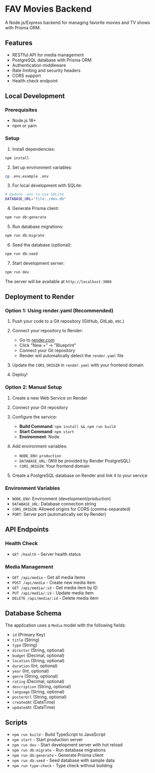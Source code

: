 # FAV Movies Backend

A Node.js/Express backend for managing favorite movies and TV shows with Prisma ORM.

## Features

- RESTful API for media management
- PostgreSQL database with Prisma ORM
- Authentication middleware
- Rate limiting and security headers
- CORS support
- Health check endpoint

## Local Development

### Prerequisites

- Node.js 18+
- npm or yarn

### Setup

1. Install dependencies:

```bash
npm install
```

2. Set up environment variables:

```bash
cp .env.example .env
```

3. For local development with SQLite:

```bash
# Update .env to use SQLite
DATABASE_URL="file:./dev.db"
```

4. Generate Prisma client:

```bash
npm run db:generate
```

5. Run database migrations:

```bash
npm run db:migrate
```

6. Seed the database (optional):

```bash
npm run db:seed
```

7. Start development server:

```bash
npm run dev
```

The server will be available at `http://localhost:3000`

## Deployment to Render

### Option 1: Using render.yaml (Recommended)

1. Push your code to a Git repository (GitHub, GitLab, etc.)

2. Connect your repository to Render:

   - Go to [render.com](https://render.com)
   - Click "New +" → "Blueprint"
   - Connect your Git repository
   - Render will automatically detect the `render.yaml` file

3. Update the `CORS_ORIGIN` in `render.yaml` with your frontend domain

4. Deploy!

### Option 2: Manual Setup

1. Create a new Web Service on Render
2. Connect your Git repository
3. Configure the service:

   - **Build Command**: `npm install && npm run build`
   - **Start Command**: `npm start`
   - **Environment**: Node

4. Add environment variables:

   - `NODE_ENV`: `production`
   - `DATABASE_URL`: (Will be provided by Render PostgreSQL)
   - `CORS_ORIGIN`: Your frontend domain

5. Create a PostgreSQL database on Render and link it to your service

### Environment Variables

- `NODE_ENV`: Environment (development/production)
- `DATABASE_URL`: Database connection string
- `CORS_ORIGIN`: Allowed origins for CORS (comma-separated)
- `PORT`: Server port (automatically set by Render)

## API Endpoints

### Health Check

- `GET /health` - Server health status

### Media Management

- `GET /api/media` - Get all media items
- `POST /api/media` - Create new media item
- `GET /api/media/:id` - Get media item by ID
- `PUT /api/media/:id` - Update media item
- `DELETE /api/media/:id` - Delete media item

## Database Schema

The application uses a `Media` model with the following fields:

- `id` (Primary Key)
- `title` (String)
- `type` (String)
- `director` (String, optional)
- `budget` (Decimal, optional)
- `location` (String, optional)
- `duration` (Int, optional)
- `year` (Int, optional)
- `genre` (String, optional)
- `rating` (Decimal, optional)
- `description` (String, optional)
- `language` (String, optional)
- `posterUrl` (String, optional)
- `createdAt` (DateTime)
- `updatedAt` (DateTime)

## Scripts

- `npm run build` - Build TypeScript to JavaScript
- `npm start` - Start production server
- `npm run dev` - Start development server with hot reload
- `npm run db:migrate` - Run database migrations
- `npm run db:generate` - Generate Prisma client
- `npm run db:seed` - Seed database with sample data
- `npm run type-check` - Type check without building
